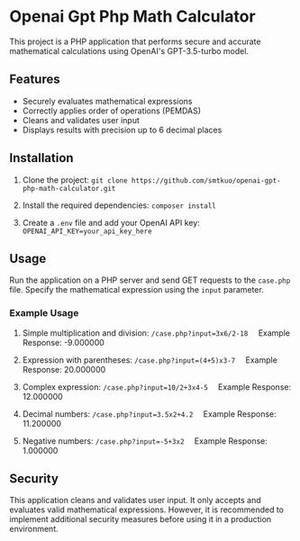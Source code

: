 # Openai Gpt Php Math Calculator 

This project is a PHP application that performs secure and accurate mathematical calculations using OpenAI's GPT-3.5-turbo model.

## Features

- Securely evaluates mathematical expressions
- Correctly applies order of operations (PEMDAS)
- Cleans and validates user input
- Displays results with precision up to 6 decimal places

## Installation

1. Clone the project:   ```
   git clone https://github.com/smtkuo/openai-gpt-php-math-calculator.git   ```

2. Install the required dependencies:   ```
   composer install   ```

3. Create a `.env` file and add your OpenAI API key:   ```
   OPENAI_API_KEY=your_api_key_here   ```

## Usage

Run the application on a PHP server and send GET requests to the `case.php` file. Specify the mathematical expression using the `input` parameter.

### Example Usage

1. Simple multiplication and division:   ```
   /case.php?input=3x6/2-18   ```
   Example Response: -9.000000

2. Expression with parentheses:   ```
   /case.php?input=(4+5)x3-7   ```
   Example Response: 20.000000

3. Complex expression:   ```
   /case.php?input=10/2+3x4-5   ```
   Example Response: 12.000000

4. Decimal numbers:   ```
   /case.php?input=3.5x2+4.2   ```
   Example Response: 11.200000

5. Negative numbers:   ```
   /case.php?input=-5+3x2   ```
   Example Response: 1.000000

## Security

This application cleans and validates user input. It only accepts and evaluates valid mathematical expressions. However, it is recommended to implement additional security measures before using it in a production environment.
